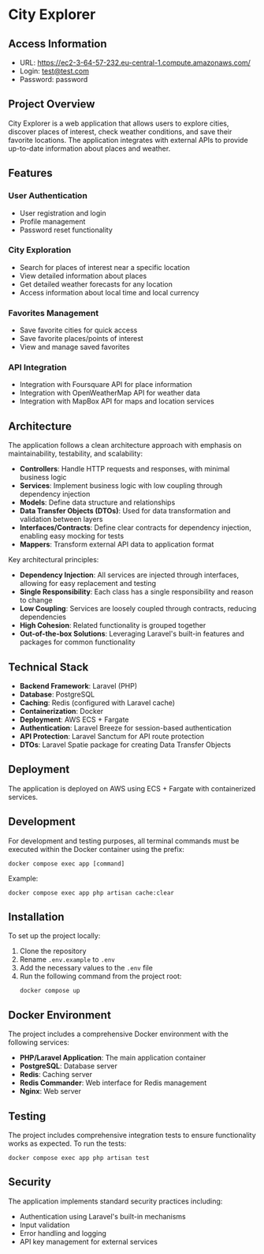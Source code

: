 # City Explorer

## Access Information
- URL: https://ec2-3-64-57-232.eu-central-1.compute.amazonaws.com/
- Login: test@test.com
- Password: password

## Project Overview
City Explorer is a web application that allows users to explore cities, discover places of interest, check weather conditions, and save their favorite locations. The application integrates with external APIs to provide up-to-date information about places and weather.

## Features

### User Authentication
- User registration and login
- Profile management
- Password reset functionality

### City Exploration
- Search for places of interest near a specific location
- View detailed information about places
- Get detailed weather forecasts for any location
- Access information about local time and local currency

### Favorites Management
- Save favorite cities for quick access
- Save favorite places/points of interest
- View and manage saved favorites

### API Integration
- Integration with Foursquare API for place information
- Integration with OpenWeatherMap API for weather data
- Integration with MapBox API for maps and location services

## Architecture
The application follows a clean architecture approach with emphasis on maintainability, testability, and scalability:

- **Controllers**: Handle HTTP requests and responses, with minimal business logic
- **Services**: Implement business logic with low coupling through dependency injection
- **Models**: Define data structure and relationships
- **Data Transfer Objects (DTOs)**: Used for data transformation and validation between layers
- **Interfaces/Contracts**: Define clear contracts for dependency injection, enabling easy mocking for tests
- **Mappers**: Transform external API data to application format

Key architectural principles:
- **Dependency Injection**: All services are injected through interfaces, allowing for easy replacement and testing
- **Single Responsibility**: Each class has a single responsibility and reason to change
- **Low Coupling**: Services are loosely coupled through contracts, reducing dependencies
- **High Cohesion**: Related functionality is grouped together
- **Out-of-the-box Solutions**: Leveraging Laravel's built-in features and packages for common functionality

## Technical Stack
- **Backend Framework**: Laravel (PHP)
- **Database**: PostgreSQL
- **Caching**: Redis (configured with Laravel cache)
- **Containerization**: Docker
- **Deployment**: AWS ECS + Fargate
- **Authentication**: Laravel Breeze for session-based authentication
- **API Protection**: Laravel Sanctum for API route protection
- **DTOs**: Laravel Spatie package for creating Data Transfer Objects

## Deployment
The application is deployed on AWS using ECS + Fargate with containerized services.

## Development
For development and testing purposes, all terminal commands must be executed within the Docker container using the prefix:
```
docker compose exec app [command]
```

Example:
```
docker compose exec app php artisan cache:clear
```

## Installation

To set up the project locally:

1. Clone the repository
2. Rename `.env.example` to `.env`
3. Add the necessary values to the `.env` file
4. Run the following command from the project root:
   ```
   docker compose up
   ```

## Docker Environment

The project includes a comprehensive Docker environment with the following services:

- **PHP/Laravel Application**: The main application container
- **PostgreSQL**: Database server
- **Redis**: Caching server
- **Redis Commander**: Web interface for Redis management
- **Nginx**: Web server

## Testing

The project includes comprehensive integration tests to ensure functionality works as expected. To run the tests:

```
docker compose exec app php artisan test
```



## Security
The application implements standard security practices including:
- Authentication using Laravel's built-in mechanisms
- Input validation
- Error handling and logging
- API key management for external services
